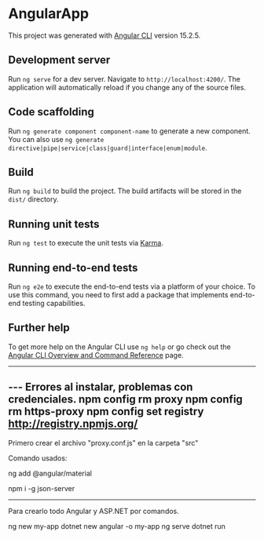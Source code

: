 # AngularApp

This project was generated with [Angular CLI](https://github.com/angular/angular-cli) version 15.2.5.

## Development server

Run `ng serve` for a dev server. Navigate to `http://localhost:4200/`. The application will automatically reload if you change any of the source files.

## Code scaffolding

Run `ng generate component component-name` to generate a new component. You can also use `ng generate directive|pipe|service|class|guard|interface|enum|module`.

## Build

Run `ng build` to build the project. The build artifacts will be stored in the `dist/` directory.

## Running unit tests

Run `ng test` to execute the unit tests via [Karma](https://karma-runner.github.io).

## Running end-to-end tests

Run `ng e2e` to execute the end-to-end tests via a platform of your choice. To use this command, you need to first add a package that implements end-to-end testing capabilities.

## Further help

To get more help on the Angular CLI use `ng help` or go check out the [Angular CLI Overview and Command Reference](https://angular.io/cli) page.


-------------------------------------

--- Errores al instalar, problemas con credenciales.
    npm config rm proxy
    npm config rm https-proxy
    npm config set registry http://registry.npmjs.org/
---


Primero crear el archivo "proxy.conf.js" en la carpeta "src"

Comando usados:

ng add @angular/material

npm i -g json-server

-------

Para crearlo todo Angular y ASP.NET por comandos.

ng new my-app
dotnet new angular -o my-app
ng serve
dotnet run
